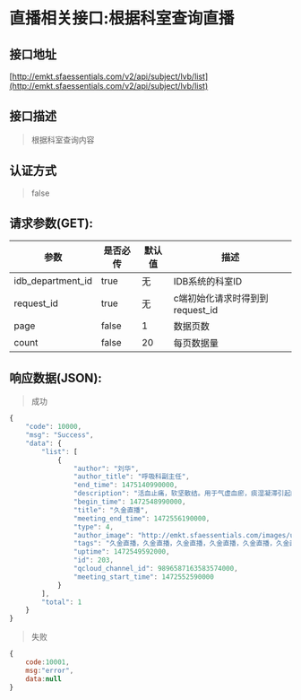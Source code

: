 # 直播相关接口:根据科室查询直播

## 接口地址

[http://emkt.sfaessentials.com/v2/api/subject/lvb/list](http://emkt.sfaessentials.com/v2/api/subject/lvb/list)

## 接口描述

> 根据科室查询内容

## 认证方式

> false



## 请求参数(GET):

| 参数 | 是否必传 | 默认值 |  描述 | 
| ---- | ----- | ----- | ----- | 
| idb_department_id | true| 无 | IDB系统的科室ID | 
| request_id| true | 无| c端初始化请求时得到到request_id|
| page | false | 1 | 数据页数 | 
| count | false | 20 | 每页数据量 |


## 响应数据(JSON):
> 成功

```javascript
{
    "code": 10000,
    "msg": "Success",
    "data": {
        "list": [
            {
                "author": "刘华",
                "author_title": "呼吸科副主任",
                "end_time": 1475140990000,
                "description": "活血止痛，软坚散结。用于气虚血瘀，痰湿凝滞引起的慢性盆腔炎，症见白带增多者。",
                "begin_time": 1472548990000,
                "title": "久金直播",
                "meeting_end_time": 1472556190000,
                "type": 4,
                "author_image": "http://emkt.sfaessentials.com/images/upload/20160830/14725495695580.png",
                "tags": "久金直播，久金直播，久金直播，久金直播，久金直播，久金直播，久金直播",
                "uptime": 1472549592000,
                "id": 203,
                "qcloud_channel_id": 9896587163583574000,
                "meeting_start_time": 1472552590000
            }
        ],
        "total": 1
    }
}
```
> 失败 

```javascript
{
    code:10001,
    msg:"error",
    data:null
}
```
